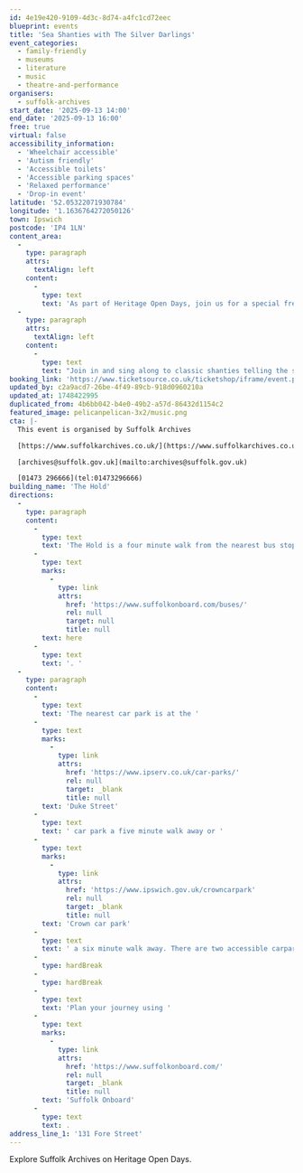 ```yaml
---
id: 4e19e420-9109-4d3c-8d74-a4fc1cd72eec
blueprint: events
title: 'Sea Shanties with The Silver Darlings'
event_categories:
  - family-friendly
  - museums
  - literature
  - music
  - theatre-and-performance
organisers:
  - suffolk-archives
start_date: '2025-09-13 14:00'
end_date: '2025-09-13 16:00'
free: true
virtual: false
accessibility_information:
  - 'Wheelchair accessible'
  - 'Autism friendly'
  - 'Accessible toilets'
  - 'Accessible parking spaces'
  - 'Relaxed performance'
  - 'Drop-in event'
latitude: '52.05322071930784'
longitude: '1.1636764272050126'
town: Ipswich
postcode: 'IP4 1LN'
content_area:
  -
    type: paragraph
    attrs:
      textAlign: left
    content:
      -
        type: text
        text: 'As part of Heritage Open Days, join us for a special free performance by The Silver Darlings all-female Sea Shanty Crew. '
  -
    type: paragraph
    attrs:
      textAlign: left
    content:
      -
        type: text
        text: "Join in and sing along to classic shanties telling the story of the sea.\_"
booking_link: 'https://www.ticketsource.co.uk/ticketshop/iframe/event.php?eventhash=e-gydgev&target=&iframe=true'
updated_by: c2a9acd7-26be-4f49-89cb-918d0960210a
updated_at: 1748422995
duplicated_from: 4b6bb042-b4e0-49b2-a57d-86432d1154c2
featured_image: pelicanpelican-3x2/music.png
cta: |-
  This event is organised by Suffolk Archives

  [https://www.suffolkarchives.co.uk/](https://www.suffolkarchives.co.uk/)

  [archives@suffolk.gov.uk](mailto:archives@suffolk.gov.uk)

  [01473 296666](tel:01473296666)
building_name: 'The Hold'
directions:
  -
    type: paragraph
    content:
      -
        type: text
        text: 'The Hold is a four minute walk from the nearest bus stop - see the latest bus timetables '
      -
        type: text
        marks:
          -
            type: link
            attrs:
              href: 'https://www.suffolkonboard.com/buses/'
              rel: null
              target: null
              title: null
        text: here
      -
        type: text
        text: '. '
  -
    type: paragraph
    content:
      -
        type: text
        text: 'The nearest car park is at the '
      -
        type: text
        marks:
          -
            type: link
            attrs:
              href: 'https://www.ipserv.co.uk/car-parks/'
              rel: null
              target: _blank
              title: null
        text: 'Duke Street'
      -
        type: text
        text: ' car park a five minute walk away or '
      -
        type: text
        marks:
          -
            type: link
            attrs:
              href: 'https://www.ipswich.gov.uk/crowncarpark'
              rel: null
              target: _blank
              title: null
        text: 'Crown car park'
      -
        type: text
        text: ' a six minute walk away. There are two accessible carpark spaces for blue badge holders in The Hold car park.'
      -
        type: hardBreak
      -
        type: hardBreak
      -
        type: text
        text: 'Plan your journey using '
      -
        type: text
        marks:
          -
            type: link
            attrs:
              href: 'https://www.suffolkonboard.com/'
              rel: null
              target: _blank
              title: null
        text: 'Suffolk Onboard'
      -
        type: text
        text: .
address_line_1: '131 Fore Street'
---
```

Explore Suffolk Archives on Heritage Open Days.
